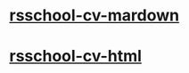 # [rsschool-cv-mardown]( https://yebashka.github.io/rsschool-cv/cv)
# [rsschool-cv-html](https://yebashka.github.io/rsschool-cv/index.html)
